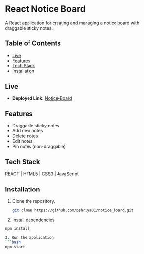 # React Notice Board

A React application for creating and managing a notice board with draggable sticky notes.

## Table of Contents

- [Live](#live)
- [Features](#features)
- [Tech Stack](#license)
- [Installation](#installation)


## Live

- **Deployed Link:** [Notice-Board](https://notice-board-gold.vercel.app/)

## Features

- Draggable sticky notes
- Add new notes
- Delete notes
- Edit notes
- Pin notes (non-draggable)

## Tech Stack

REACT | HTML5 | CSS3 | JavaScript

## Installation

1. Clone the repository.
   ```bash
   git clone https://github.com/pshriya01/notice_board.git

2. Install dependencies
 ```bash 
npm install

3. Run the application
```bash
 npm start






